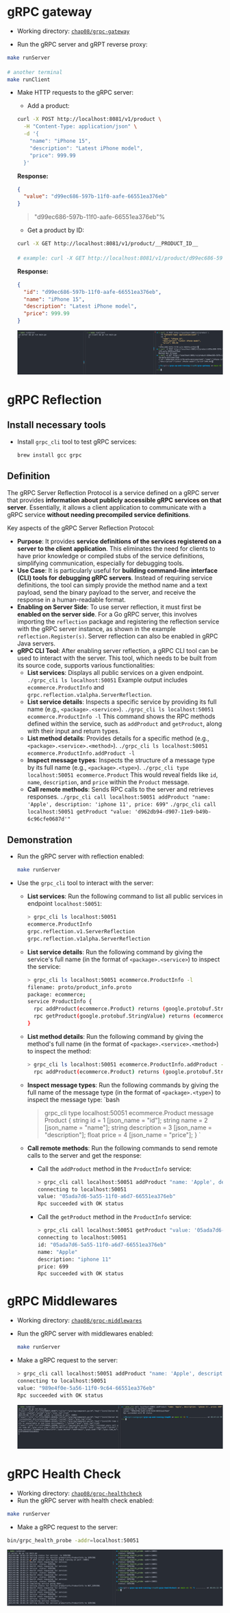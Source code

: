 # gRPC gateway

- Working directory: [`chap08/grpc-gateway`](./chap08/grpc-gateway)

- Run the gRPC server and gRPT reverse proxy:

```bash
make runServer

# another terminal
make runClient
```

- Make HTTP requests to the gRPC server:

  - Add a product:

  ```bash
  curl -X POST http://localhost:8081/v1/product \
    -H "Content-Type: application/json" \
    -d '{
      "name": "iPhone 15",
      "description": "Latest iPhone model",
      "price": 999.99
    }'
  ```

  **Response:**

  ```json
  {
    "value": "d99ec686-597b-11f0-aafe-66551ea376eb"
  }
  ```

  > "d99ec686-597b-11f0-aafe-66551ea376eb"%

  - Get a product by ID:

  ```bash
  curl -X GET http://localhost:8081/v1/product/__PRODUCT_ID__

  # example: curl -X GET http://localhost:8081/v1/product/d99ec686-597b-11f0-aafe-66551ea376eb
  ```

  **Response:**

  ```json
  {
    "id": "d99ec686-597b-11f0-aafe-66551ea376eb",
    "name": "iPhone 15",
    "description": "Latest iPhone model",
    "price": 999.99
  }
  ```

  ![](./assets/01.png)

# gRPC Reflection

## Install necessary tools

- Install `grpc_cli` tool to test gRPC services:
  ```shell
  brew install gcc grpc
  ```

## Definition

The gRPC Server Reflection Protocol is a service defined on a gRPC server that provides **information about publicly accessible gRPC services on that server**. Essentially, it allows a client application to communicate with a gRPC service **without needing precompiled service definitions**.

Key aspects of the gRPC Server Reflection Protocol:

- **Purpose**: It provides **service definitions of the services registered on a server to the client application**. This eliminates the need for clients to have prior knowledge or compiled stubs of the service definitions, simplifying communication, especially for debugging tools.
- **Use Case**: It is particularly useful for **building command-line interface (CLI) tools for debugging gRPC servers**. Instead of requiring service definitions, the tool can simply provide the method name and a text payload, send the binary payload to the server, and receive the response in a human-readable format.
- **Enabling on Server Side**: To use server reflection, it must first be **enabled on the server side**. For a Go gRPC server, this involves importing the `reflection` package and registering the reflection service with the gRPC server instance, as shown in the example `reflection.Register(s)`. Server reflection can also be enabled in gRPC Java servers.
- **gRPC CLI Tool**: After enabling server reflection, a gRPC CLI tool can be used to interact with the server. This tool, which needs to be built from its source code, supports various functionalities:
  - **List services**: Displays all public services on a given endpoint.
    `./grpc_cli ls localhost:50051`
    Example output includes `ecommerce.ProductInfo` and `grpc.reflection.v1alpha.ServerReflection`.
  - **List service details**: Inspects a specific service by providing its full name (e.g., `<package>.<service>`).
    `./grpc_cli ls localhost:50051 ecommerce.ProductInfo -l`
    This command shows the RPC methods defined within the service, such as `addProduct` and `getProduct`, along with their input and return types.
  - **List method details**: Provides details for a specific method (e.g., `<package>.<service>.<method>`).
    `./grpc_cli ls localhost:50051 ecommerce.ProductInfo.addProduct -l`
  - **Inspect message types**: Inspects the structure of a message type by its full name (e.g., `<package>.<type>`).
    `./grpc_cli type localhost:50051 ecommerce.Product`
    This would reveal fields like `id`, `name`, `description`, and `price` within the `Product` message.
  - **Call remote methods**: Sends RPC calls to the server and retrieves responses.
    `./grpc_cli call localhost:50051 addProduct "name: 'Apple', description: 'iphone 11', price: 699"`
    `./grpc_cli call localhost:50051 getProduct "value: 'd962db94-d907-11e9-b49b-6c96cfe0687d'"`

## Demonstration

- Run the gRPC server with reflection enabled:

  ```bash
  make runServer
  ```

- Use the `grpc_cli` tool to interact with the server:

  - **List services**: Run the following command to list all public services in endpoint `localhost:50051`:

    ```bash
    > grpc_cli ls localhost:50051
    ecommerce.ProductInfo
    grpc.reflection.v1.ServerReflection
    grpc.reflection.v1alpha.ServerReflection
    ```

  - **List service details**: Run the following command by giving the service's full name (in the format of `<package>.<service>`) to inspect the service:

    ```bash
    > grpc_cli ls localhost:50051 ecommerce.ProductInfo -l
    filename: proto/product_info.proto
    package: ecommerce;
    service ProductInfo {
      rpc addProduct(ecommerce.Product) returns (google.protobuf.StringValue) {}
      rpc getProduct(google.protobuf.StringValue) returns (ecommerce.Product) {}
    }
    ```

  - **List method details**: Run the following command by giving the method's full name (in the format of `<package>.<service>.<method>`) to inspect the method:

    ```bash
    > grpc_cli ls localhost:50051 ecommerce.ProductInfo.addProduct -l
      rpc addProduct(ecommerce.Product) returns (google.protobuf.StringValue) {}
    ```

  - **Inspect message types**: Run the following commands by giving the full name of the message type (in the
    format of `<package>.<type>`) to inspect the message type:
    `bash

    > grpc_cli type localhost:50051 ecommerce.Product
    > message Product {
    > string id = 1 [json_name = "id"];
    > string name = 2 [json_name = "name"];
    > string description = 3 [json_name = "description"];
    > float price = 4 [json_name = "price"];
    > }
    > `

  - **Call remote methods**: Run the following commands to send remote calls to the server and get the response:

    - Call the `addProduct` method in the `ProductInfo` service:

      ```bash
      > grpc_cli call localhost:50051 addProduct "name: 'Apple', description: 'iphone 11', price: 699"
      connecting to localhost:50051
      value: "05ada7d6-5a55-11f0-a6d7-66551ea376eb"
      Rpc succeeded with OK status
      ```

    - Call the `getProduct` method in the `ProductInfo` service:
      ```bash
      > grpc_cli call localhost:50051 getProduct "value: '05ada7d6-5a55-11f0-a6d7-66551ea376eb'"
      connecting to localhost:50051
      id: "05ada7d6-5a55-11f0-a6d7-66551ea376eb"
      name: "Apple"
      description: "iphone 11"
      price: 699
      Rpc succeeded with OK status
      ```

# gRPC Middlewares

- Working directory: [`chap08/grpc-middlewares`](./chap08/grpc-middlewares)
- Run the gRPC server with middlewares enabled:

  ```bash
  make runServer
  ```

- Make a gRPC request to the server:

  ```bash
  > grpc_cli call localhost:50051 addProduct "name: 'Apple', description: 'iphone 11', price: 699"
  connecting to localhost:50051
  value: "989e4f0e-5a56-11f0-9c64-66551ea376eb"
  Rpc succeeded with OK status
  ```

  ![](./assets/02.png)

# gRPC Health Check

- Working directory: [`chap08/grpc-healthcheck`](./chap08/grpc-healthcheck)
- Run the gRPC server with health check enabled:

```bash
make runServer
```

- Make a gRPC request to the server:

```bash
bin/grpc_health_probe -addr=localhost:50051
```

![](./assets/03.png)
